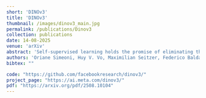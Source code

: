 ```yaml
---
short: 'DINOv3'
title: 'DINOv3'
thumbnail: /images/dinov3_main.jpg
permalink: /publications/Dinov3
collection: publications
date: 14-08-2025
venue: 'arXiv'
abstract: 'Self-supervised learning holds the promise of eliminating the need for manual data annotation, enabling models to scale effortlessly to massive datasets and larger architectures. By not being tailored to specific tasks or domains, this training paradigm has the potential to learn visual representations from diverse sources, ranging from natural to aerial images— using a single algorithm. This technical report introduces DINOv3, a major milestone toward realizing this vision by leveraging simple yet effective strategies. First, we leverage the benefit of scaling both dataset and model size by careful data preparation, design, and optimization. Second, we introduce a new method called Gram anchoring, which effectively addresses the known yet unsolved issue of dense feature maps degrading during long training schedules. Finally, we apply post-hoc strategies that further enhance our models’ flexibility with respect to resolution, model size, and alignment with text. As a result, we present a versatile vision foundation model that outperforms the specialized state of the art across a broad range of settings, without fine-tuning. DINOv3 produces high-quality dense features that achieve outstanding performance on various vision tasks, significantly surpassing previous self- and weakly-supervised foundation models. We also share the DINOv3 suite of vision models, designed to advance the state of the art on a wide spectrum of tasks and data by providing scalable solutions for diverse resource constraints and deployment scenarios.'
authors: 'Oriane Simeoni, Huy V. Vo, Maximilian Seitzer, Federico Baldassarre, Maxime Oquab, Cijo Jose, Vasil Khalidov, Marc Szafraniec, Seungeun Yi, Michael Ramamonjisoa, Francisco Massa, Daniel Haziza, Luca Wehrstedt, Jianyuan Wang, Timothee Darcet, Theo Moutakanni, Leonel Sentana, Claire Roberts, Andrea Vedaldi, Jamie Tolan, John Brandt, Camille Couprie, Julien Mairal, Herve Jegou, Patrick Labatut, Piotr Bojanowski'
bibtex: ""

code: "https://github.com/facebookresearch/dinov3/"
project_page: "https://ai.meta.com/dinov3/"
pdf: "https://arxiv.org/pdf/2508.10104"
---
```

